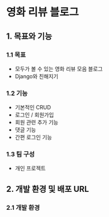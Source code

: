 # 영화 리뷰 블로그
## 1. 목표와 기능
### 1.1 목표
- 모두가 볼 수 있는 영화 리뷰 모음 블로그
- Django와 친해지기
### 1.2 기능
- 기본적인 CRUD
- 로그인 / 회원가입
- 회원 관련 추가 기능
- 댓글 기능
- 간편 로그인 기능
### 1.3 팀 구성
- 개인 프로젝트

## 2. 개발 환경 및 배포 URL
### 2.1 개발 환경
